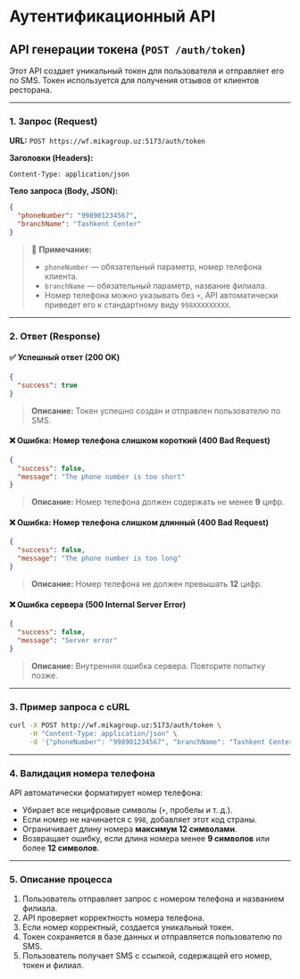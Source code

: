 # **Аутентификационный API**

## **API генерации токена** (`POST /auth/token`)

Этот API создает уникальный токен для пользователя и отправляет его по SMS. Токен используется для получения отзывов от клиентов ресторана.

---

### **1. Запрос (Request)**

**URL:**
`POST https://wf.mikagroup.uz:5173/auth/token`

**Заголовки (Headers):**

```http
Content-Type: application/json
```

**Тело запроса (Body, JSON):**

```json
{
  "phoneNumber": "998901234567",
  "branchName": "Tashkent Center"
}
```

> 📌 **Примечание:**
>
> - `phoneNumber` — обязательный параметр, номер телефона клиента.
> - `branchName` — обязательный параметр, название филиала.
> - Номер телефона можно указывать без `+`, API автоматически приведет его к стандартному виду `998XXXXXXXXX`.

---

### **2. Ответ (Response)**

#### ✅ **Успешный ответ (200 OK)**

```json
{
  "success": true
}
```

> **Описание:** Токен успешно создан и отправлен пользователю по SMS.

#### ❌ **Ошибка: Номер телефона слишком короткий (400 Bad Request)**

```json
{
  "success": false,
  "message": "The phone number is too short"
}
```

> **Описание:** Номер телефона должен содержать не менее **9** цифр.

#### ❌ **Ошибка: Номер телефона слишком длинный (400 Bad Request)**

```json
{
  "success": false,
  "message": "The phone number is too long"
}
```

> **Описание:** Номер телефона не должен превышать **12** цифр.

#### ❌ **Ошибка сервера (500 Internal Server Error)**

```json
{
  "success": false,
  "message": "Server error"
}
```

> **Описание:** Внутренняя ошибка сервера. Повторите попытку позже.

---

### **3. Пример запроса с cURL**

```sh
curl -X POST http://wf.mikagroup.uz:5173/auth/token \
     -H "Content-Type: application/json" \
     -d '{"phoneNumber": "998901234567", "branchName": "Tashkent Center"}'
```

---

### **4. Валидация номера телефона**

API автоматически форматирует номер телефона:

- Убирает все нецифровые символы (`+`, пробелы и т. д.).
- Если номер не начинается с `998`, добавляет этот код страны.
- Ограничивает длину номера **максимум 12 символами**.
- Возвращает ошибку, если длина номера менее **9 символов** или более **12 символов**.

---

### **5. Описание процесса**

1. Пользователь отправляет запрос с номером телефона и названием филиала.
2. API проверяет корректность номера телефона.
3. Если номер корректный, создается уникальный токен.
4. Токен сохраняется в базе данных и отправляется пользователю по SMS.
5. Пользователь получает SMS с ссылкой, содержащей его номер, токен и филиал.
